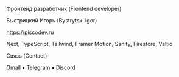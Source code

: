 Фронтенд разработчик (Frontend developer)

Быстрицкий Игорь (Bystrytski Igor)

https://piscodev.ru

Next, TypeScript, Tailwind, Framer Motion, Sanity, Firestore, Valtio

Связь (Contact)

[Gmail](mailto:igor.bistr01092003@gmail.com) • [Telegram](https://t.me/piscopancer) • [Discord](https://discordapp.com/users/piscopancer)